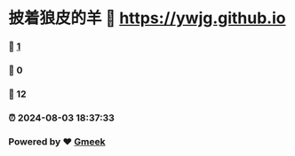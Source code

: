 # 披着狼皮的羊 :link: https://ywjg.github.io 
### :page_facing_up: [1](https://ywjg.github.io/tag.html) 
### :speech_balloon: 0 
### :hibiscus: 12 
### :alarm_clock: 2024-08-03 18:37:33 
### Powered by :heart: [Gmeek](https://github.com/Meekdai/Gmeek)

